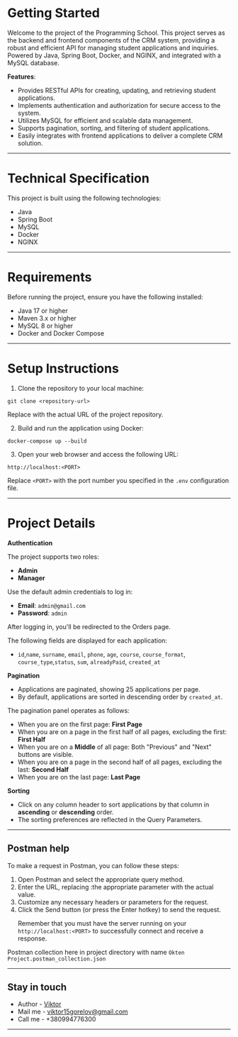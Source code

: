 # Getting Started
Welcome to the project of the Programming School. 
This project serves as the backend and frontend components of the CRM system, 
providing a robust and efficient API for managing student applications and inquiries. 
Powered by Java, Spring Boot, Docker, and NGINX, and integrated with a MySQL database.

**Features**:
- Provides RESTful APIs for creating, updating, and retrieving student applications.
- Implements authentication and authorization for secure access to the system.
- Utilizes MySQL for efficient and scalable data management.
- Supports pagination, sorting, and filtering of student applications.
- Easily integrates with frontend applications to deliver a complete CRM solution.

----
# Technical Specification
This project is built using the following technologies:

- Java
- Spring Boot
- MySQL
- Docker
- NGINX

----
# Requirements
Before running the project, ensure you have the following installed:

- Java 17 or higher
- Maven 3.x or higher
- MySQL 8 or higher
- Docker and Docker Compose

----
# Setup Instructions
1. Clone the repository to your local machine:

```
git clone <repository-url>
```

Replace <repository-url> with the actual URL of the project repository.

2. Build and run the application using Docker:

```
docker-compose up --build
```

3. Open your web browser and access the following URL:

```
http://localhost:<PORT>
```

Replace `<PORT>` with the port number you specified in the `.env` configuration file.

----
# Project Details
**Authentication**

The project supports two roles:
- **Admin**
- **Manager**

Use the default admin credentials to log in:
- **Email**: `admin@gmail.com`
- **Password**: `admin`

After logging in, you'll be redirected to the Orders page. 

The following fields are displayed for each application:

- `id`,`name`, `surname`, `email`, `phone`, `age`, `course`, `course_format`, `course_type`,`status`, `sum`, `alreadyPaid`, `created_at`

**Pagination**
- Applications are paginated, showing 25 applications per page.
- By default, applications are sorted in descending order by `created_at`.

The pagination panel operates as follows:

- When you are on the first page: **First Page**
- When you are on a page in the first half of all pages, excluding the first: **First Half**
- When you are on a **Middle** of all page: Both "Previous" and "Next" buttons are visible.
- When you are on a page in the second half of all pages, excluding the last: **Second Half**
- When you are on the last page: **Last Page**

**Sorting**
- Click on any column header to sort applications by that column in **ascending** or **descending** order.
- The sorting preferences are reflected in the Query Parameters.


----
## Postman help
To make a request in Postman, you can follow these steps:

1. Open Postman and select the appropriate query method.
2. Enter the URL, replacing :the appropriate parameter with the actual value.
3. Customize any necessary headers or parameters for the request.
4. Click the Send button (or press the Enter hotkey) to send the request.<p> Remember that you must have the server running on your `http://localhost:<PORT>` to successfully connect and receive a response.</p>

Postman collection here in project directory with name `Okten Project.postman_collection.json`

----
## Stay in touch
- Author - [Viktor](https://github.com/Viktor-Gorelov)
- Mail me - <a href="mailto:viktor15gorelov@gmail.com">viktor15gorelov@gmail.com</a>
- Call me - +380994776300

----